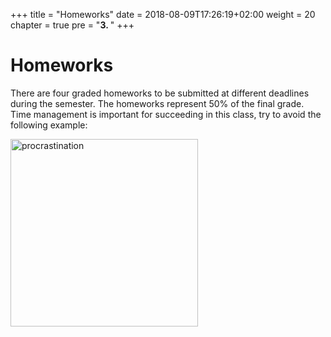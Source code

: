 +++
title = "Homeworks"
date = 2018-08-09T17:26:19+02:00
weight = 20
chapter = true
pre = "<b>3. </b>"
+++

# Homeworks

There are four graded homeworks to be submitted at different deadlines during the semester. The homeworks represent 50% of the final grade. Time management is important for succeeding in this class, try to avoid the following example:

<img src="https://media.giphy.com/media/SsUnirNjTGvFm/giphy.gif" alt="procrastination" width="300px"/> 
